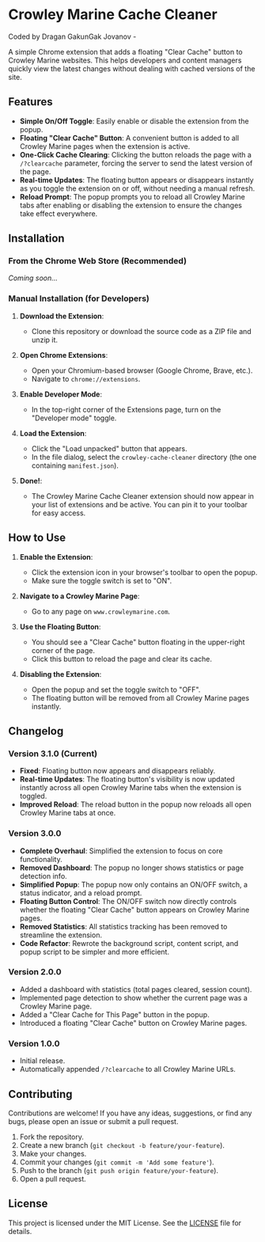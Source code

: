 # Crowley Marine Cache Cleaner

Coded by Dragan GakunGak Jovanov - 

A simple Chrome extension that adds a floating "Clear Cache" button to Crowley Marine websites. This helps developers and content managers quickly view the latest changes without dealing with cached versions of the site.

## Features

- **Simple On/Off Toggle**: Easily enable or disable the extension from the popup.
- **Floating "Clear Cache" Button**: A convenient button is added to all Crowley Marine pages when the extension is active.
- **One-Click Cache Clearing**: Clicking the button reloads the page with a `/?clearcache` parameter, forcing the server to send the latest version of the page.
- **Real-time Updates**: The floating button appears or disappears instantly as you toggle the extension on or off, without needing a manual refresh.
- **Reload Prompt**: The popup prompts you to reload all Crowley Marine tabs after enabling or disabling the extension to ensure the changes take effect everywhere.

## Installation

### From the Chrome Web Store (Recommended)

*Coming soon...*

### Manual Installation (for Developers)

1.  **Download the Extension**:
    *   Clone this repository or download the source code as a ZIP file and unzip it.

2.  **Open Chrome Extensions**:
    *   Open your Chromium-based browser (Google Chrome, Brave, etc.).
    *   Navigate to `chrome://extensions`.

3.  **Enable Developer Mode**:
    *   In the top-right corner of the Extensions page, turn on the "Developer mode" toggle.

4.  **Load the Extension**:
    *   Click the "Load unpacked" button that appears.
    *   In the file dialog, select the `crowley-cache-cleaner` directory (the one containing `manifest.json`).

5.  **Done!**:
    *   The Crowley Marine Cache Cleaner extension should now appear in your list of extensions and be active. You can pin it to your toolbar for easy access.

## How to Use

1.  **Enable the Extension**:
    *   Click the extension icon in your browser's toolbar to open the popup.
    *   Make sure the toggle switch is set to "ON".

2.  **Navigate to a Crowley Marine Page**:
    *   Go to any page on `www.crowleymarine.com`.

3.  **Use the Floating Button**:
    *   You should see a "Clear Cache" button floating in the upper-right corner of the page.
    *   Click this button to reload the page and clear its cache.

4.  **Disabling the Extension**:
    *   Open the popup and set the toggle switch to "OFF".
    *   The floating button will be removed from all Crowley Marine pages instantly.

## Changelog

### Version 3.1.0 (Current)
- **Fixed**: Floating button now appears and disappears reliably.
- **Real-time Updates**: The floating button's visibility is now updated instantly across all open Crowley Marine tabs when the extension is toggled.
- **Improved Reload**: The reload button in the popup now reloads all open Crowley Marine tabs at once.

### Version 3.0.0
- **Complete Overhaul**: Simplified the extension to focus on core functionality.
- **Removed Dashboard**: The popup no longer shows statistics or page detection info.
- **Simplified Popup**: The popup now only contains an ON/OFF switch, a status indicator, and a reload prompt.
- **Floating Button Control**: The ON/OFF switch now directly controls whether the floating "Clear Cache" button appears on Crowley Marine pages.
- **Removed Statistics**: All statistics tracking has been removed to streamline the extension.
- **Code Refactor**: Rewrote the background script, content script, and popup script to be simpler and more efficient.

### Version 2.0.0
- Added a dashboard with statistics (total pages cleared, session count).
- Implemented page detection to show whether the current page was a Crowley Marine page.
- Added a "Clear Cache for This Page" button in the popup.
- Introduced a floating "Clear Cache" button on Crowley Marine pages.

### Version 1.0.0
- Initial release.
- Automatically appended `/?clearcache` to all Crowley Marine URLs.

## Contributing

Contributions are welcome! If you have any ideas, suggestions, or find any bugs, please open an issue or submit a pull request.

1.  Fork the repository.
2.  Create a new branch (`git checkout -b feature/your-feature`).
3.  Make your changes.
4.  Commit your changes (`git commit -m 'Add some feature'`).
5.  Push to the branch (`git push origin feature/your-feature`).
6.  Open a pull request.

## License

This project is licensed under the MIT License. See the [LICENSE](LICENSE) file for details.
